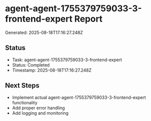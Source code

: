 # agent-agent-1755379759033-3-frontend-expert Report

Generated: 2025-08-18T17:16:27.248Z

## Status
- Task: agent-agent-1755379759033-3-frontend-expert
- Status: Completed
- Timestamp: 2025-08-18T17:16:27.248Z

## Next Steps
- Implement actual agent-agent-1755379759033-3-frontend-expert functionality
- Add proper error handling
- Add logging and monitoring
